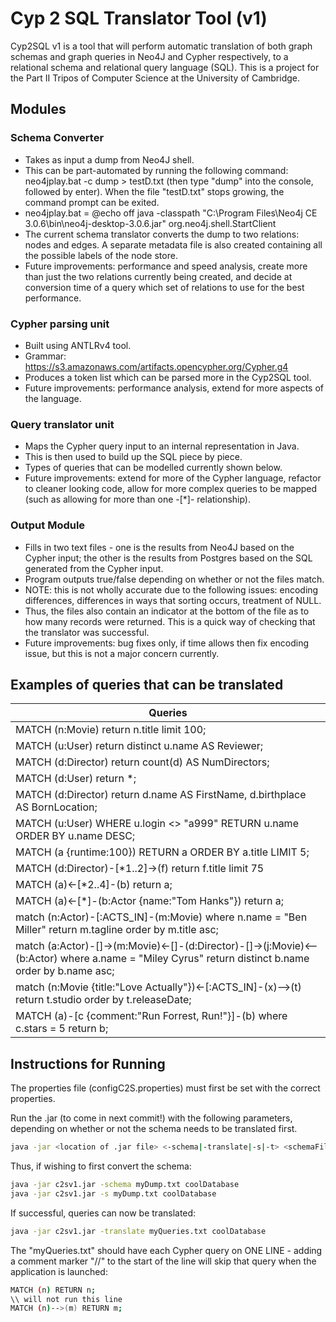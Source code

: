 # Cyp 2 SQL Translator Tool (v1)

Cyp2SQL v1 is a tool that will perform automatic translation of both graph schemas and graph queries in Neo4J and Cypher respectively, to a relational schema and relational query language (SQL).
This is a project for the Part II Tripos of Computer Science at the University of Cambridge. 

## Modules
### Schema Converter
- Takes as input a dump from Neo4J shell.
- This can be part-automated by running the following command: neo4jplay.bat -c dump  > testD.txt (then type "dump" into the console, followed by enter). When the file "testD.txt" stops growing, the command prompt can be exited.
- neo4jplay.bat = @echo off java -classpath "C:\Program Files\Neo4j CE 3.0.6\bin\neo4j-desktop-3.0.6.jar" org.neo4j.shell.StartClient
- The current schema translator converts the dump to two relations: nodes and edges. A separate metadata file is also created containing all the possible labels of the node store.
- Future improvements: performance and speed analysis, create more than just the two relations currently being created, and decide at conversion time of a query which set of relations to use for the best performance.
 
### Cypher parsing unit
- Built using ANTLRv4 tool.
- Grammar: https://s3.amazonaws.com/artifacts.opencypher.org/Cypher.g4
- Produces a token list which can be parsed more in the Cyp2SQL tool.
- Future improvements: performance analysis, extend for more aspects of the language.

### Query translator unit
- Maps the Cypher query input to an internal representation in Java.
- This is then used to build up the SQL piece by piece.
- Types of queries that can be modelled currently shown below.
- Future improvements: extend for more of the Cypher language, refactor to cleaner looking code, allow for more complex queries to be mapped (such as allowing for more than one -[*]- relationship).

### Output Module
- Fills in two text files - one is the results from Neo4J based on the Cypher input; the other is the results from Postgres based on the SQL generated from the Cypher input.
- Program outputs true/false depending on whether or not the files match.
- NOTE: this is not wholly accurate due to the following issues: encoding differences, differences in ways that sorting occurs, treatment of NULL.
- Thus, the files also contain an indicator at the bottom of the file as to how many records were returned. This is a quick way of checking that the translator was successful.
- Future improvements: bug fixes only, if time allows then fix encoding issue, but this is not a major concern currently.
  
## Examples of queries that can be translated
|Queries|
|-------|
|MATCH (n:Movie) return n.title limit 100;|
|MATCH (u:User) return distinct u.name AS Reviewer;|
|MATCH (d:Director) return count(d) AS NumDirectors;|
|MATCH (d:User) return *;|
|MATCH (d:Director) return d.name AS FirstName, d.birthplace AS BornLocation;|
|MATCH (u:User) WHERE u.login <> "a999" RETURN u.name ORDER BY u.name DESC;|
|MATCH (a {runtime:100}) RETURN a ORDER BY a.title LIMIT 5;|
|MATCH (d:Director)-[*1..2]->(f) return f.title limit 75|
|MATCH (a)<-[*2..4]-(b) return a;|
|MATCH (a)<-[*]-(b:Actor {name:"Tom Hanks"}) return a;|
|match (n:Actor)-[:ACTS_IN]-(m:Movie) where n.name = "Ben Miller" return m.tagline order by m.title asc;|
|match (a:Actor)-[]->(m:Movie)<-[]-(d:Director)-[]->(j:Movie)<--(b:Actor) where a.name = "Miley Cyrus" return distinct b.name order by b.name asc;|
|match (n:Movie {title:"Love Actually"})<-[:ACTS_IN]-(x)-->(t) return t.studio order by t.releaseDate;|
|MATCH (a)-[c {comment:"Run Forrest, Run!"}]-(b) where c.stars = 5 return b;|


## Instructions for Running
The properties file (configC2S.properties) must first be set with the correct properties.

Run the .jar (to come in next commit!) with the following parameters, depending on whether or not the schema needs to be translated first.

```bash
java -jar <location of .jar file> <-schema|-translate|-s|-t> <schemaFile|queriesFile> <databaseName>
```

Thus, if wishing to first convert the schema:
```bash
java -jar c2sv1.jar -schema myDump.txt coolDatabase
java -jar c2sv1.jar -s myDump.txt coolDatabase
```

If successful, queries can now be translated:
```bash
java -jar c2sv1.jar -translate myQueries.txt coolDatabase
```

The "myQueries.txt" should have each Cypher query on ONE LINE - adding a comment marker "//" to the start of the line will skip that query when the application is launched:
```bash
MATCH (n) RETURN n;
\\ will not run this line
MATCH (n)-->(m) RETURN m;
```






